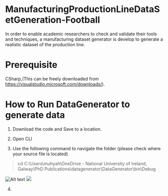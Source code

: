 # ManufacturingProductionLineDataSetGeneration-Football
In order to enable academic researchers to check and validate their tools and techniques, a manufacturing dataset generator is develop to generate a realistic dataset of the production line. 

# Prerequisite
CSharp,(This can be freely downloaded from https://visualstudio.microsoft.com/downloads/).

# How to Run DataGenerator to generate data

1. Download the code and Save to a location.

2. Open CLI 

3. Use the following command to navigate the folder (please check where your source file is located)
> cd C:\Users\muhyah\OneDrive - National University of Ireland, Galway\PhD Publications\datagenerator\DataGenerator\bin\Debug

![Alt text](https://github.com/MuhammadYahta/ManufacturingProductionLineDataSetGeneration-Football-/blob/main/smO.owl.svg?sanitize=true)
<img src="https://github.com/MuhammadYahta/ManufacturingProductionLineDataSetGeneration-Football-/blob/main/smO.owl.svg?sanitize=true">







4. 
